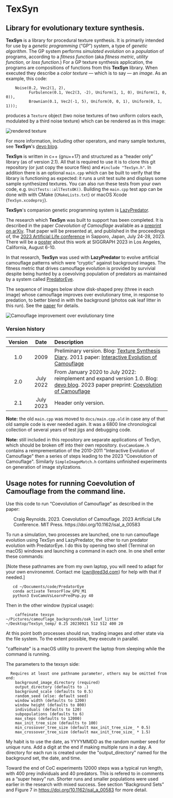 # TexSyn
## Library for evolutionary texture synthesis.

**TexSyn** is a library for procedural texture synthesis. It is primarily intended for use by a _genetic programming_ (“GP”) system, a type of _genetic algorithm_. The GP system performs _simulated evolution_ on a _population_ of programs, according to a _fitness function_ (aka _fitness metric_, _utility function_, or _loss function_.) For a GP texture synthesis application, the programs are compositions of functions from this **TexSyn** library. When executed they describe a _color texture_ — which is to say — an _image_. As an example, this code:
```
    Noise(0.2, Vec2(1, 2),
          Furbulence(0.1, Vec2(3, -2), Uniform(1, 1, 0), Uniform(1, 0, 0)),
          Brownian(0.1, Vec2(-1, 5), Uniform(0, 0, 1), Uniform(0, 1, 1)));
```
produces a `Texture` object (two noise textures of two uniform colors each, modulated by a third noise texture) which can be rendered as in this image:

![rendered texture](https://cwreynolds.github.io/TexSyn/images/20200524_less_trivial.png)

For more information, including other operators, and many sample textures, see **TexSyn**'s [devo blog](https://cwreynolds.github.io/TexSyn/).

**TexSyn** is written in c++ (gnu++17) and structured as a “header only” library (as of version 2.1). All that is required to use it is to clone this git repository (or just copy the source files) and `#include "TexSyn.h"`. In addition there is an optional `main.cpp` which can be built to verify that the library is functioning as expected: it runs a unit test suite and displays some sample synthesized textures. You can also run these tests from your own code, e.g. `UnitTests::allTestsOK()`. Building the `main.cpp` test app can be done with with CMake (`CMakeLists.txt`) or macOS Xcode (`TexSyn.xcodeproj`).

**TexSyn**'s companion genetic programming system is [LazyPredator](https://github.com/cwreynolds/LazyPredator).

The research which **TexSyn** was built to support has been completed. It is described in the paper _Coevolution of Camouflage_ available as a [preprint on arXiv](https://arxiv.org/abs/2304.11793). That paper will be presented at, and published in the proceedings of, the [2023 Artificial Life conference](https://alife.org/conference/alife-2023/) in Sapporo, Japan, July 24-28, 2023. There will be a [poster](https://doi.org/10.1145/3588028.3603663) about this work at SIGGRAPH 2023 in Los Angeles, California, August 6-10.

In that research, **TexSyn** was used with **LazyPredator** to evolve artificial camouflage patterns which were “cryptic” against background images. The fitness metric that drives camouflage evolution is provided by survivial despite being hunted by a coevolving population of predators as maintained by a system called [PredatorEye](https://github.com/cwreynolds/PredatorEye).

The sequence of images below show disk-shaped prey (three in each image) whose camouflage improves over evolutionary time, in response to predation, to better blend in with the background (photos oak leaf litter in this run). See the [paper](https://arxiv.org/abs/2304.11793) for details.

![Camouflage improvement over evolutionary time](https://cwreynolds.github.io/TexSyn/images/20230804_coc_ri_small.jpg)

### Version history

| Version | Date | Description |
| :---: | :---: | :--- |
| 1.0 | 2009 | Preliminary version. Blog: [Texture Synthesis Diary](http://www.red3d.com/cwr/texsyn/diary.html). 2011 paper: [Interactive Evolution of Camouflage](https://www.red3d.com/cwr/iec/) |
| 2.0 | July 2022 | From January 2020 to July 2022: reimplement and expand version 1.0. Blog: [devo blog](https://cwreynolds.github.io/TexSyn/). 2023 paper preprint: [Coevolution of Camouflage](https://arxiv.org/abs/2304.11793)|
| 2.1 | July 2023 | Header only version. |

**Note:** the old `main.cpp` was moved to `docs/main.cpp.old` in case any of that old sample code is ever needed again. It was a 6800 line chronological collection of several years of test jigs and debugging code.

**Note:** still included in this repository are separate applications of TexSyn, which should be broken off into their own repository. `EvoCamoGame.h` contains a reimprementation of the 2010-2011 "Interactive Evolution of Camouflage" then a series of steps leading to the 2023 "Coevolution of Camouflage". Similarly `SimpleImageMatch.h` contains unfinished experiments on generation of image stylizations. 

## Usage notes for  running Coevolution of Camouflage from the command line.

Use this code to run “Coevolution of Camouflage” as described in the paper:

<ul>
Craig Reynolds. 2023. Coevolution of Camouflage. 2023 Artificial Life
Conference. MIT Press. https://doi.org/10.1162/isal_a_00583
</ul>

To run a simulation, two processes are launched, one to run camouflage
evolution using TexSyn and LazyPredator, the other to run predator evolution
with PredatorEye. I do this by opening two shell (Terminal on macOS) windows
and launching a command in each one. In one shell enter these commands:

[Note these pathnames are from my own laptop, you will need to adapt for your
own environemnt. Contact me (cwr@red3d.com) for help with that if needed.]

```
   cd ~/Documents/code/PredatorEye
   conda activate TensorFlow_GPU_M1
   python3 EvoCamoVsLearnPredPop.py 40
```
Then in the other window (typical usage):

```
    caffeinate texsyn ~/Pictures/camouflage_backgrounds/oak_leaf_litter ~/Desktop/TexSyn_temp/ 0.25 20230921 512 512 400 20
```

At this point both processes should run, trading images and other state via
the file system. To the extent possible, they execute in parallel.

"caffeinate" is a macOS utility to prevent the laptop from sleeping while the
command is running.

The parameters to the texsyn side:
```
  Requires at least one pathname parameter, others may be omitted from end:
    background_image_directory (required)
    output_directory (defaults to .)
    background_scale (defaults to 0.5)
    random_seed (else: default seed)
    window width (defaults to 1200)
    window height (defaults to 800)
    individuals (defaults to 120)
    subpopulations (defaults to 6)
    max_steps (defaults to 12000)
    max_init_tree_size (defaults to 100)
    min_crossover_tree_size (default max_init_tree_size_ * 0.5)
    max_crossover_tree_size (default max_init_tree_size_ * 1.5)
```

My habit is to use the date, as YYYYMMDD as the random number seed for unique
runs. Add a digit at the end if making multiple runs in a day. A directory
for each run is created under the "output_directory" named for the background
set, the date, and time.

Toward the end of CoC experiments 12000 steps was a typical run length, with
400 prey individuals and 40 predators. This is refered to in comments as a
“super heavy” run. Shorter runs and smaller populations were used earlier in
the research with mixed success. See section “Background Sets” and Figure 7
in https://doi.org/10.1162/isal_a_00583 for more detail.
